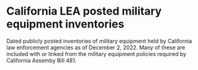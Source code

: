 # California LEA posted military equipment inventories
Dated publicly posted inventories of military equipment held by California law enforcement agencies as of December 2, 2022. Many of these are included with or linked from the military equipment policies required by California Assemby Bill 481. 
